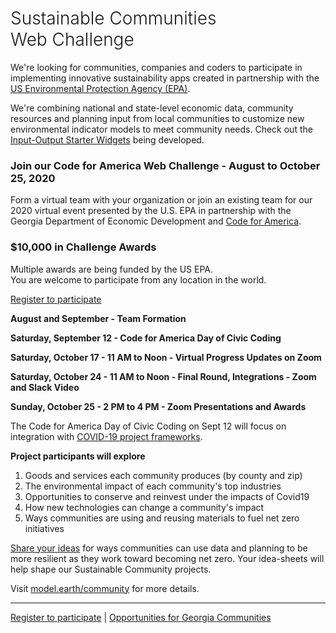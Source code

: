 <!-- MOVED TO Community/Challenge/README.md -->

<h1 style="font-weight:300">Sustainable Communities <span style="white-space:nowrap">Web Challenge</span></h1>

We're looking for communities, companies and coders to participate in implementing innovative sustainability apps created in partnership with the <a href="https://www.epa.gov" target="_parent">US Environmental Protection Agency (EPA)</a>. 
<!--
We'll be using the new environmentally-extended input-output model called 
<a href="https://cfpub.epa.gov/si/si_public_record_report.cfm?Lab=NRMRL&dirEntryId=336332" target="_blank">USEEIO</a> developed by the <a href="https://www.epa.gov" target="_parent">US Environmental Protection Agency (EPA)</a>. 
-->
We're combining national and state-level economic data, community resources and planning input from local communities to customize new environmental indicator models to meet community needs. Check out the [Input-Output Starter Widgets](https://modelearth.github.io/eeio/charts/) being developed.  


<h3>Join our Code for America Web Challenge - August to October 25, 2020</h3> 

Form a virtual team with your organization or join an existing team for our 2020 virtual event presented by the U.S. EPA in partnership with the Georgia Department of Economic Development and <a href="https://www.codeforamerica.org/" target="_parent">Code for America</a>. 

<h3>$10,000 in Challenge Awards</h3>

Multiple awards are being funded by the US EPA.  
You are welcome to participate from any location in the world.  

<a href="https://www.cognitoforms.com/USEPA1/YourInterests">Register to participate</a>  

<b>August and September - Team Formation</b>  

<b>Saturday, September 12 - Code for America Day of Civic Coding</b>   

<b>Saturday, October 17 - 11 AM to Noon - Virtual Progress Updates on Zoom</b>   

<b>Saturday, October 24 - 11 AM to Noon - Final Round, Integrations - Zoom and Slack Video</b> 

<b>Sunday, October 25 - 2 PM to 4 PM - Zoom Presentations and Awards</b>  

The Code for America Day of Civic Coding on Sept 12 will focus on integration with <span style="white-space: nowrap;"><a href="https://discourse.codeforamerica.org/t/index-of-covid-19-projects-in-the-network/715">COVID-19 project frameworks</a>.</span> 
<!--During the Sept 12th Zoom call, we'll present info about the Sustainable Communities Web Challenge. Some teams may opt to start building upon the EPA's industry input-output models and maps at that time.  -->


<b>Project participants will explore</b>
1. Goods and services each community produces (by county and zip)  
2. The environmental impact of each community's top industries  
3. Opportunities to conserve and reinvest under the impacts of Covid19
4. How new technologies can change a community's impact  
5. Ways communities are using and reusing materials to fuel net zero initiatives  

<a href="https://www.cognitoforms.com/USEPA1/YourInterests">Share your ideas</a> 
for ways communities can use data and planning to be more resilient as they work toward becoming net zero. <!-- One to three page idea-sheets will be judged in May of 2020. Your input -->Your idea-sheets will help shape our Sustainable Community projects.   

<!--
A panel of judges will use Slack video to deliberate while using a Google Form for calculating scores for the Oct 25 awards.<br><br>
-->

Visit <a target="_parent" href="https://model.earth/community/">model.earth/community</a> for more details.  

---
<a href="https://www.cognitoforms.com/USEPA1/YourInterests">Register to participate</a> | 
<a href="https://model.georgia.org/" target="_parent">Opportunities for Georgia Communities</a>